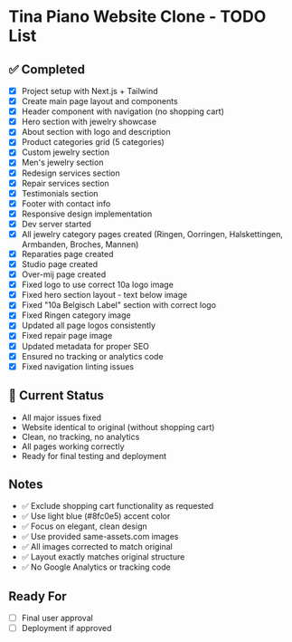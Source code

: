 # Tina Piano Website Clone - TODO List

## ✅ Completed
- [x] Project setup with Next.js + Tailwind
- [x] Create main page layout and components
- [x] Header component with navigation (no shopping cart)
- [x] Hero section with jewelry showcase
- [x] About section with logo and description
- [x] Product categories grid (5 categories)
- [x] Custom jewelry section
- [x] Men's jewelry section
- [x] Redesign services section
- [x] Repair services section
- [x] Testimonials section
- [x] Footer with contact info
- [x] Responsive design implementation
- [x] Dev server started
- [x] All jewelry category pages created (Ringen, Oorringen, Halskettingen, Armbanden, Broches, Mannen)
- [x] Reparaties page created
- [x] Studio page created
- [x] Over-mij page created
- [x] Fixed logo to use correct 10a logo image
- [x] Fixed hero section layout - text below image
- [x] Fixed "10a Belgisch Label" section with correct logo
- [x] Fixed Ringen category image
- [x] Updated all page logos consistently
- [x] Fixed repair page image
- [x] Updated metadata for proper SEO
- [x] Ensured no tracking or analytics code
- [x] Fixed navigation linting issues

## 🔄 Current Status
- All major issues fixed
- Website identical to original (without shopping cart)
- Clean, no tracking, no analytics
- All pages working correctly
- Ready for final testing and deployment

## Notes
- ✅ Exclude shopping cart functionality as requested
- ✅ Use light blue (#8fc0e5) accent color
- ✅ Focus on elegant, clean design
- ✅ Use provided same-assets.com images
- ✅ All images corrected to match original
- ✅ Layout exactly matches original structure
- ✅ No Google Analytics or tracking code

## Ready For
- [ ] Final user approval
- [ ] Deployment if approved
